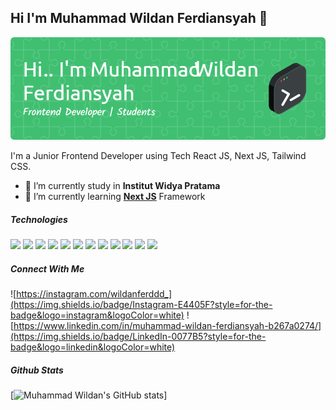 ## Hi I'm Muhammad Wildan Ferdiansyah 👋

![](images/github-header-image.png)

<!--
**wildan-ferdiansyah/wildan-ferdiansyah** is a ✨ _special_ ✨ repository because its `README.md` (this file) appears on your GitHub profile.

Here are some ideas to get you started:

- 🔭 I’m currently working on ...
- 🌱 I’m currently learning ...
- 👯 I’m looking to collaborate on ...
- 🤔 I’m looking for help with ...
- 💬 Ask me about ...
- 📫 How to reach me: ...
- 😄 Pronouns: ...
- ⚡ Fun fact: ...
-->
I'm a Junior Frontend Developer using Tech React JS, Next JS, Tailwind CSS. 
- 🔭 I’m currently study in **Institut Widya Pratama**
- 🌱 I’m currently learning [**Next JS**](https://nextjs.org/) Framework

##### Technologies
<img src="https://img.shields.io/badge/HTML5-E34F26?style=for-the-badge&logo=html5&logoColor=white" />
<img src="https://img.shields.io/badge/CSS3-1572B6?style=for-the-badge&logo=css3&logoColor=white" />
<img src="https://img.shields.io/badge/JavaScript-323330?style=for-the-badge&logo=javascript&logoColor=F7DF1Ee" />
<img src="https://img.shields.io/badge/TypeScript-007ACC?style=for-the-badge&logo=typescript&logoColor=white" />
<img src="https://img.shields.io/badge/Supabase-181818?style=for-the-badge&logo=supabase&logoColor=white" />
<img src="https://img.shields.io/badge/PostgreSQL-316192?style=for-the-badge&logo=postgresql&logoColor=white" />
<img src="https://img.shields.io/badge/axios-671ddf?&style=for-the-badge&logo=axios&logoColor=white" />
<img src="https://img.shields.io/badge/next%20js-000000?style=for-the-badge&logo=nextdotjs&logoColor=white" />
<img src="https://img.shields.io/badge/React-20232A?style=for-the-badge&logo=react&logoColor=61DAFB" />
<img  src="https://img.shields.io/badge/React_Query-FF4154?style=for-the-badge&logo=ReactQuery&logoColor=white"/>
<img src="https://img.shields.io/badge/shadcn%2Fui-000000?style=for-the-badge&logo=shadcnui&logoColor=white"/>
<img src="https://img.shields.io/badge/Tailwind_CSS-38B2AC?style=for-the-badge&logo=tailwind-css&logoColor=white" />

##### Connect With Me
![https://instagram.com/wildanferddd_](https://img.shields.io/badge/Instagram-E4405F?style=for-the-badge&logo=instagram&logoColor=white) ![https://www.linkedin.com/in/muhammad-wildan-ferdiansyah-b267a0274/](https://img.shields.io/badge/LinkedIn-0077B5?style=for-the-badge&logo=linkedin&logoColor=white)

##### Github Stats
[![Muhammad Wildan's GitHub stats](https://github-readme-stats.vercel.app/api?username=wildan-ferdiansyah&show_icons=true&theme=radical)]